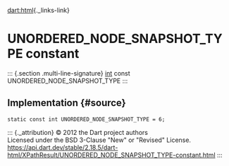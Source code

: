 [dart:html](../../dart-html/dart-html-library){._links-link}

UNORDERED\_NODE\_SNAPSHOT\_TYPE constant
========================================

::: {.section .multi-line-signature}
[int](../../dart-core/int-class) const UNORDERED\_NODE\_SNAPSHOT\_TYPE
:::

Implementation {#source}
--------------

``` {.language-dart data-language="dart"}
static const int UNORDERED_NODE_SNAPSHOT_TYPE = 6;
```

::: {._attribution}
© 2012 the Dart project authors\
Licensed under the BSD 3-Clause \"New\" or \"Revised\" License.\
<https://api.dart.dev/stable/2.18.5/dart-html/XPathResult/UNORDERED_NODE_SNAPSHOT_TYPE-constant.html>
:::
